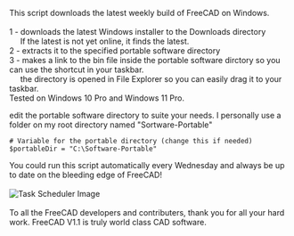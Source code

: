 This script downloads the latest weekly build of FreeCAD on Windows.\
\
1 - downloads the latest Windows installer to the Downloads directory\
  &nbsp;&nbsp;&nbsp;&nbsp;   If the latest is not yet online, it finds the latest.\
2 - extracts it to the specified portable software directory\
3 - makes a link to the bin file inside the portable software dirctory so you can use the shortcut in your taskbar.\
 &nbsp;&nbsp;&nbsp;&nbsp; the directory is opened in File Explorer so you can easily drag it to your taskbar.
\
Tested on Windows 10 Pro and Windows 11 Pro.

edit the portable software directory to suite your needs. I personally use a folder on my root directory named "Sortware-Portable"

~~~
# Variable for the portable directory (change this if needed)
$portableDir = "C:\Software-Portable"
~~~

You could run this script automatically every Wednesday and always be up to date on the bleeding edge of FreeCAD!
\
\
![Task Scheduler Image](https://i.imgur.com/q1CkHC8.png"TaskScheduler")
\
\
To all the FreeCAD developers and contributers, thank you for all your hard work. FreeCAD V1.1 is truly world class CAD software.

